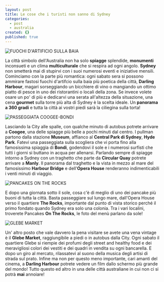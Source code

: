 ```yaml
---
layout: post
title: Le cose che i turisti non sanno di Sydney
categories: 
  - post
  - australia
created: {}
published: true
---
```


![FUOCHI D'ARTIFICIO SULLA BAIA][1]

La città simbolo dell'Australia non ha solo **spiagge** splendide, **monumenti** inconsueti e un clima **multiculturale** che si respira ad ogni angolo. 
**Sydney** non smetterà mai di stupirvi con i suoi numerosi eventi e iniziative mensili.
Cominciamo con la parte più romantica: ogni sabato sera si possono ammirare fastosi fuochi d'artifcio sulla baia più poetica della città, **Darling Harbour**, magari sorseggiando un bicchiere di vino o mangiando un ottimo piatto di pesce in uno dei ristorantini o locali della zona.
Se invece volete osare un po' di più e dedicarvi una serata all'altezza della situazione, una cena **gourmet** sulla torre più alta di Sydney è la scelta ideale. Un **panorama a 360 gradi** e tutta la città ai vostri piedi sarà la ciliegina sulla torta!

![PASSEGGIATA COOGEE-BONDI][2]

Lasciando la City alle spalle, con qualche minuto di autobus potrete arrivare a **Coogee**, una delle spiagge più belle a pochi minuti dal centro. I pullman partono dalla stazione **Museum**, affianco al **Central Park di Sydney**, **Hyde Park**. Fatevi una passeggiata sulla scogliera che vi porta fino alla famosissima spiaggia di **Bondi**, godendovi il sole e i numerosi surfisti che tutti i giorni si buttano in acqua per allenarsi.
Parlando sempre di spiagge intorno a Sydney con un traghetto che parte da **Circular Quay** potrete arrivare a **Manly**. Il panorama dal traghetto e la vista in mezzo al mare del famosissimo **Harbour Bridge** e dell'**Opera House** renderanno indimenticabili i venti minuti di viaggio.

![PANCAKES ON THE ROCKS][3]

E dopo una giornata sotto il sole, cosa c'è di meglio di uno dei pancake più buoni di tutta la città. Basta passeggiare sul lungo mare, dall'Opera House verso il quartiere **The Rocks**, importante dal punto di vista storico perché il primo fondato quando Sydney era solo una colonia. Tra i vari localini, troverete Pancakes **On The Rocks**, le foto del menù parlano da sole!

![GLEBE MARKET][4]

Un' altro posto che vale davvero la pena visitare se avete una vena vintage è il **Glebe Market**, raggiungibile a piedi o in autobus dalla City. Ogni sabato il quartiere Glebe si riempie dei profumi degli street and healthy food e dei meravigliosi colori dei vestiti e dei quadri in vendita su ogni bancarella. E dopo un giro al mercato, rilassatevi al suono della musica degli artisi di strada sul prato.
Infine ma non per questo meno importante, cari amanti del cinema, a **Darling Harbour** potrete vedere un film dallo schermo più grande del mondo!
Tutto questo ed altro in una delle città australiane in cui non ci si potrà **mai** annoiare!


  [1]: https://lh5.googleusercontent.com/-yjudoudBxLg/U9Cf1dmvBuI/AAAAAAAAAEU/T1qR8fYFsAA/s400/index.jpg "fuochi d'artificio nella baia di Sydney"
  [2]: https://lh4.googleusercontent.com/-HvaokaEvdVc/U9CfTHhPOoI/AAAAAAAAAEI/T5w1neCJ2Mo/s400/coogee.jpg "coogee.jpg"
  [3]: https://lh4.googleusercontent.com/-yQx4c6bQb-k/U9CgKHunDkI/AAAAAAAAAEg/A6Z7T7oHV38/s400/pancake.jpg "pancake.jpg"
  [4]: https://lh5.googleusercontent.com/-lqr9eDrR3R4/U9CggX6rWJI/AAAAAAAAAEw/R8-lU1S1Lm4/s400/glebemarkets.jpg "glebemarkets.jpg"